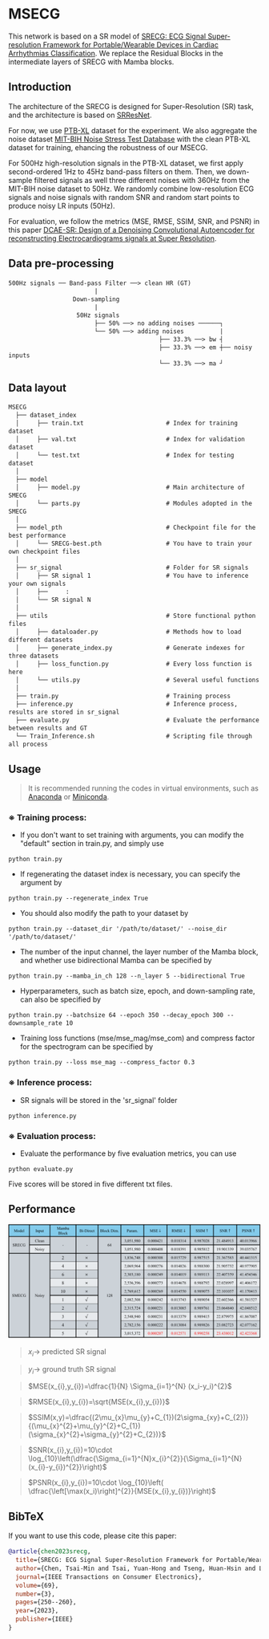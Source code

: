 # MSECG

This network is based on a SR model of [SRECG: ECG Signal Super-resolution Framework for Portable/Wearable Devices in Cardiac Arrhythmias Classification](https://arxiv.org/abs/2012.03803).
We replace the Residual Blocks in the intermediate layers of SRECG with Mamba blocks.

## Introduction

The architecture of the SRECG is designed for Super-Resolution (SR) task, and the architecture is based on [SRResNet](https://arxiv.org/abs/1609.04802).

For now, we use [PTB-XL](https://physionet.org/content/ptb-xl/1.0.3/) dataset for the experiment. We also aggregate the noise dataset [MIT-BIH Noise Stress Test Database](https://physionet.org/content/nstdb/1.0.0/) with the clean PTB-XL dataset for training, ehancing the robustness of our MSECG.

For 500Hz high-resolution signals in the PTB-XL dataset, we first apply second-ordered 1Hz to 45Hz band-pass filters on them. Then, we down-sample filtered signals as well three different noises with 360Hz from the MIT-BIH noise dataset to 50Hz. We randomly combine low-resolution ECG signals and noise signals with random SNR and random start points to produce noisy LR inputs (50Hz).

For evaluation, we follow the metrics (MSE, RMSE, SSIM, SNR, and PSNR) in this paper [DCAE-SR: Design of a Denoising Convolutional Autoencoder for reconstructing Electrocardiograms signals at Super Resolution](https://arxiv.org/abs/2404.15307).

## Data pre-processing

    500Hz signals ── Band-pass Filter ──> clean HR (GT)
                            |
                      Down-sampling
                            |
                       50Hz signals
                            ├── 50% ──> no adding noises ──────┐
                            └── 50% ──> adding noises          |
                                              ├── 33.3% ──> bw ┤
                                              ├── 33.3% ──> em ┼── noisy inputs
                                              └── 33.3% ──> ma ┘
    

## Data layout

    MSECG
      ├── dataset_index
      │     ├── train.txt                       # Index for training dataset
      │     ├── val.txt                         # Index for validation dataset
      │     └── test.txt                        # Index for testing dataset
      │
      ├── model
      │     ├── model.py                        # Main architecture of SMECG
      │     └── parts.py                        # Modules adopted in the SMECG
      │
      ├── model_pth                             # Checkpoint file for the best performance
      │     └── SRECG-best.pth                  # You have to train your own checkpoint files
      │
      ├── sr_signal                             # Folder for SR signals
      │     ├── SR signal 1                     # You have to inference your own signals
      │     ├──     :
      │     └── SR signal N
      │
      ├── utils                                 # Store functional python files
      │     ├── dataloader.py                   # Methods how to load different datasets
      │     ├── generate_index.py               # Generate indexes for three datasets
      │     ├── loss_function.py                # Every loss function is here
      │     └── utils.py                        # Several useful functions
      │
      ├── train.py                              # Training process
      ├── inference.py                          # Inference process, results are stored in sr_signal
      ├── evaluate.py                           # Evaluate the performance between results and GT
      └── Train_Inference.sh                    # Scripting file through all process

## Usage
> It is recommended running the codes in virtual environments, such as [Anaconda](https://www.anaconda.com/download) or [Miniconda](https://docs.anaconda.com/miniconda/).

### ※ Training process:
- If you don't want to set training with arguments, you can modify the "default" section in train.py, and simply use
```
python train.py
```

- If regenerating the dataset index is necessary, you can specify the argument by
```
python train.py --regenerate_index True
```

- You should also modify the path to your dataset by
```
python train.py --dataset_dir '/path/to/dataset/' --noise_dir '/path/to/dataset/'
```

- The number of the input channel, the layer number of the Mamba block, and whether use bidirectional Mamba can be specified by
```
python train.py --mamba_in_ch 128 --n_layer 5 --bidirectional True
```

- Hyperparameters, such as batch size, epoch, and down-sampling rate, can also be specified by
```
python train.py --batchsize 64 --epoch 350 --decay_epoch 300 --downsample_rate 10
```

- Training loss functions (mse/mse_mag/mse_com) and compress factor for the spectrogram can be specified by
```
python train.py --loss mse_mag --compress_factor 0.3
```

### ※ Inference process:
- SR signals will be stored in the 'sr_signal' folder
```
python inference.py
```

### ※ Evaluation process:
- Evaluate the performance by five evaluation metrics, you can use
```
python evaluate.py
```
Five scores will be stored in five different txt files.

## Performance
![SRECG Performance](figs/performance.png)

> $x_i \rightarrow$ predicted SR signal

> $y_i \rightarrow$ ground truth SR signal

> $MSE(x_{i},y_{i})=\dfrac{1}{N} \Sigma_{i=1}^{N} (x_i-y_i)^{2}$

> $RMSE(x_{i},y_{i})=\sqrt{MSE(x_{i},y_{i})}$

> $SSIM(x,y)=\dfrac{(2\mu_{x}\mu_{y}+C_{1})(2\sigma_{xy}+C_{2})}{(\mu_{x}^{2}+\mu_{y}^{2}+C_{1})(\sigma_{x}^{2}+\sigma_{y}^{2}+C_{2})}$

> $SNR(x_{i},y_{i})=10\cdot \log_{10}\left(\dfrac{\Sigma_{i=1}^{N}x_{i}^{2}}{\Sigma_{i=1}^{N}(x_{i}-y_{i})^{2}}\right)$

> $PSNR(x_{i},y_{i})=10\cdot \log_{10}\left( \dfrac{\left[\max(x_i)\right]^{2}}{MSE(x_{i},y_{i})}\right)$

## BibTeX
If you want to use this code, please cite this paper:
```bibtex
@article{chen2023srecg,
  title={SRECG: ECG Signal Super-Resolution Framework for Portable/Wearable Devices in Cardiac Arrhythmias Classification},
  author={Chen, Tsai-Min and Tsai, Yuan-Hong and Tseng, Huan-Hsin and Liu, Kai-Chun and Chen, Jhih-Yu and Huang, Chih-Han and Li, Guo-Yuan and Shen, Chun-Yen and Tsao, Yu},
  journal={IEEE Transactions on Consumer Electronics},
  volume={69},
  number={3},
  pages={250--260},
  year={2023},
  publisher={IEEE}
}
```

